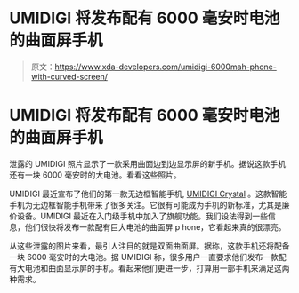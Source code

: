 # UMIDIGI 将发布配有 6000 毫安时电池的曲面屏手机

> 原文：<https://www.xda-developers.com/umidigi-6000mah-phone-with-curved-screen/>

# UMIDIGI 将发布配有 6000 毫安时电池的曲面屏手机

泄露的 UMIDIGI 照片显示了一款采用曲面边到边显示屏的新手机。据说这款手机还有一块 6000 毫安时的大电池。看看这些照片。

UMIDIGI 最近宣布了他们的第一款无边框智能手机, [UMIDIGI Crystal](http://www.umidigi.com/page-umidigi_crystal_activity.html) 。这款智能手机为无边框智能手机带来了很多关注。它很有可能成为手机的新标准，尤其是廉价设备。UMIDIGI 最近在入门级手机中加入了旗舰功能。我们设法得到一些信息，他们很快将发布一款配有巨大电池的曲面屏 p hone，它看起来真的很漂亮。

从这些泄露的图片来看，最引人注目的就是双面曲面屏。据称，这款手机还将配备一块 6000 毫安时的大电池。据 UMIDIGI 称，很多用户一直要求他们发布一款配有大电池和曲面显示屏的手机。看起来他们更进一步，打算用一部手机来满足这两种需求。